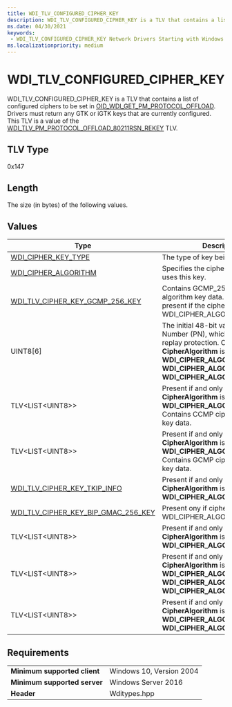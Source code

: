 ```yaml
---
title: WDI_TLV_CONFIGURED_CIPHER_KEY
description: WDI_TLV_CONFIGURED_CIPHER_KEY is a TLV that contains a list of configured ciphers to be set in OID_WDI_GET_PM_PROTOCOL_OFFLOAD.
ms.date: 04/30/2021
keywords:
 - WDI_TLV_CONFIGURED_CIPHER_KEY Network Drivers Starting with Windows Vista
ms.localizationpriority: medium
---
```


# WDI_TLV_CONFIGURED_CIPHER_KEY

WDI_TLV_CONFIGURED_CIPHER_KEY is a TLV that contains a list of configured ciphers to be set in [OID_WDI_GET_PM_PROTOCOL_OFFLOAD](oid-wdi-get-pm-protocol-offload.md). Drivers must return any GTK or iGTK keys that are currently configured. This TLV is a value of the [WDI_TLV_PM_PROTOCOL_OFFLOAD_80211RSN_REKEY](wdi-tlv-pm-protocol-offload-80211rsn-rekey.md) TLV.

## TLV Type

0x147

## Length

The size (in bytes) of the following values.

## Values

| Type | Description |
| --- | --- |
| [WDI_CIPHER_KEY_TYPE](/windows-hardware/drivers/ddi/wditypes/ne-wditypes-_wdi_cipher_key_type) | The type of key being returned. |
| [WDI_CIPHER_ALGORITHM](/windows-hardware/drivers/ddi/wditypes/ne-wditypes-_wdi_cipher_algorithm) | Specifies the cipher algorithm that uses this key. |
| [WDI_TLV_CIPHER_KEY_GCMP_256_KEY](wdi-tlv-cipher-key-gcmp-256-key.md) | Contains GCMP_256 cipher algorithm key data. This is only present if the cipher algorithm is WDI\_CIPHER\_ALGO\_GCMP\_256. |
| UINT8\[6\] | The initial 48-bit value of the Packet Number (PN), which is used for replay protection. Optional if **CipherAlgorithm** is **WDI_CIPHER_ALGO_WEP40**, **WDI_CIPHER_ALGO_WEP104**, or **WDI_CIPHER_ALGO_WEP**. |
| TLV<LIST\<UINT8>> | Present if and only if **CipherAlgorithm** is **WDI_CIPHER_ALGO_CCMP**. Contains CCMP cipher algorithm key data. |
| TLV<LIST\<UINT8>> | Present if and only if **CipherAlgorithm** is **WDI_CIPHER_ALGO_GCMP**. Contains GCMP cipher algorithm key data. |
| [WDI_TLV_CIPHER_KEY_TKIP_INFO](wdi-tlv-cipher-key-tkip-info.md) | Present if and only if **CipherAlgorithm** is **WDI_CIPHER_ALGO_TKIP**. |
| [WDI_TLV_CIPHER_KEY_BIP_GMAC_256_KEY](wdi-tlv-cipher-key-bip-gmac-256-key.md) | Present ony if cipher algorithm is WDI\_CIPHER\_ALGO\_BIP\_GMAC\_256. |
| TLV<LIST\<UINT8>> | Present if and only if **CipherAlgorithm** is **WDI_CIPHER_ALGO_BIP**. |
| TLV<LIST\<UINT8>> | Present if and only if **CipherAlgorithm** is **WDI_CIPHER_ALGO_WEP40**, **WDI_CIPHER_ALGO_WEP104**, or **WDI_CIPHER_ALGO_WEP**. |
| TLV<LIST\<UINT8>> | Present if and only if **CipherAlgorithm** is in the range of **WDI_CIPHER_ALGO_IHV_START** to **WDI_CIPHER_ALGO_IHV_END**. |

## Requirements

|     |     |
| --- | --- |
| **Minimum supported client** | Windows 10, Version 2004 |
| **Minimum supported server** | Windows Server 2016 |
| **Header** | Wditypes.hpp |
